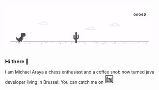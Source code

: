 <img src="https://github.com/michaelarayabe/michaelarayabe/blob/main/gifs/mchrome.gif"></br>
### Hi there 👋 <br>
I am Michael Araya a chess enthusiast and a coffee snob now turned java developer living in Brussel. You can catch me
on <a href = "https://www.linkedin.com/in/michael-araya-9309a415/"><img src="https://github.com/michaelarayabe/michaelarayabe/blob/main/imgs/linkedIn.png" width = "30px"></a>

<!--
**michaelarayabe/michaelarayabe** is a ✨ _special_ ✨ repository because its `README.md` (this file) appears on your GitHub profile.

Here are some ideas to get you started:

- 🔭 I’m currently working on ...
- 🌱 I’m currently learning ...
- 👯 I’m looking to collaborate on ...
- 🤔 I’m looking for help with ...
- 💬 Ask me about ...
- 📫 How to reach me: ...
- 😄 Pronouns: ...
- ⚡ Fun fact: ...
-->
